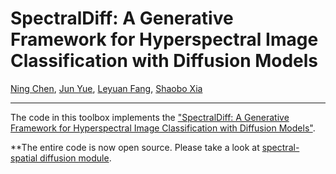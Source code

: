 # SpectralDiff: A Generative Framework for Hyperspectral Image Classification with Diffusion Models

[Ning Chen](), [Jun Yue](), [Leyuan Fang](), [Shaobo Xia]()
___________

The code in this toolbox implements the ["SpectralDiff: A Generative Framework for Hyperspectral Image Classification with Diffusion Models"](). 

**The entire code is now open source. Please take a look at [spectral-spatial diffusion module](https://github.com/chenning0115/spectraldiff_diffusion/).
